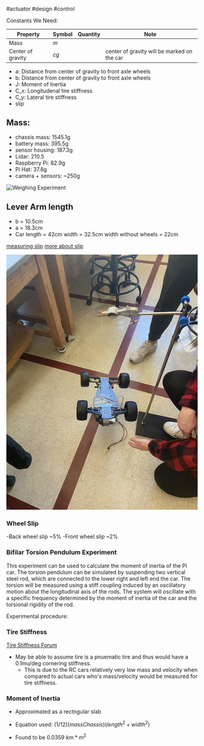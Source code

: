 #actuator #design #control 

Constants We Need:

| Property | Symbol | Quantity | Note |
| ---- | - | - | - |
| Mass | $m$ | | |
| Center of gravity | $cg$ | | center of gravity will be marked on the car |
- a: Distance from center of gravity to front axle wheels
- b: Distance from center of gravity to front axle wheels
- J: Moment of Inertia
- C_x: Longitudenal tire stiffness
- C_y: Lateral tire stiffness
- slip

## Mass:
- chassis mass: 1545.1g
- battery mass: 395.5g
- sensor housing: 187.3g
- Lidar: 210.5
- Raspberry Pi: 82.9g
- Pi Hat: 37.8g
- camera + sensors: ~250g

![Weighing Experiment](Weighing_picar.jpg)

## Lever Arm length
- b = 10.5cm
- a = 18.3cm
- Car length = 42cm
 width = 32.5cm
 width without wheels = 22cm

[measuring slip](http://salesmanual.deere.com/sales/salesmanual/en_NA/tractors/2012/feature/ballasting_and_optimizing_performance/7/7r_ballast_wheel_slip.html)
[more about slip](https://en.wikipedia.org/wiki/Slip_(vehicle_dynamics))

![Experiment to determine these physical parameters](Figures/Center_of_gravity.jpg)

### Wheel Slip

-Back wheel slip ~5%
-Front wheel slip ~2%

### Bifilar Torsion Pendulum Experiment

This experiment can be used to calculate the moment of inertia of the Pi car. The torsion pendulum can be simulated by suspending two vertical steel rod, which are connected to the lower right and left end the car. The torsion will be measured using a stiff coupling induced by an oscillatory motion about the longitudinal axis of the rods. The system will oscillate with a specific frequency determined by the moment of inertia of the car and the torsional rigidity of the rod. 

Experimental procedure:

### Tire Stiffness

[Tire Stiffness Forum](https://engineering.stackexchange.com/questions/19253/questions-regarding-cornering-stiffness-for-rc-car)
- May be able to assume tire is a pnuematic tire and thus would have a 0.1mu/deg cornering stiffness.
	- This is due to the RC cars relatively very low mass and velocity when compared to actual cars who's mass/velocity would be measured for tire stiffness.

### Moment of Inertia

- Approximated as a rectngular slab

- Equation used: $(1/12)(massChassis)(length^{2}+width^{2})$

- Found to be 0.0359 $km*m^2$

